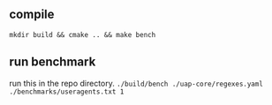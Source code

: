 ## compile

`mkdir build && cmake .. && make bench`

## run benchmark

run this in the repo directory.
`./build/bench ./uap-core/regexes.yaml ./benchmarks/useragents.txt 1`
